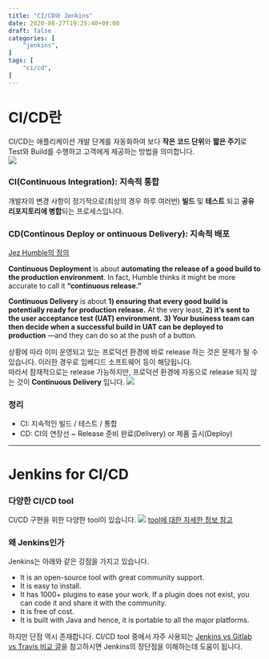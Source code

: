 ```yaml
---
title: "CI/CD와 Jenkins"
date: 2020-08-27T19:25:40+09:00
draft: false
categories: [
    "jenkins",
]
tags: [
    "ci/cd",
]
---
```


# CI/CD란

CI/CD는 애플리케이션 개발 단계를 자동화하여 보다 **작은 코드 단위**와 **짧은 주기**로 Test와 Build를 수행하고 고객에게 제공하는 방법을 의미합니다.  
![](/images/20200827_cicd_and_jenkins/jenkins_cicd01-cicd01.png)

### CI(Continuous Integration): 지속적 통합

개발자의 변경 사항이 정기적으로(최상의 경우 하루 여러번) **빌드** 및 **테스트** 되고 **공유 리포지토리에 병합**되는 프로세스입니다.  

### CD(Continous Deploy or ontinuous Delivery): 지속적 배포

[Jez Humble의 정의](https://continuousdelivery.com/2010/08/continuous-delivery-vs-continuous-deployment/)

**Continuous Deployment** is about **automating the release of a good build to the production environment**. In fact, Humble thinks it might be more accurate to call it **“continuous release.”**

**Continuous Delivery** is about **1) ensuring that every good build is potentially ready for production release.** At the very least, **2) it’s sent to the user acceptance test (UAT) environment.** **3) Your business team can then decide when a successful build in UAT can be deployed to production** —and they can do so at the push of a button.

상황에 따라 이미 운영되고 있는 프로덕션 환경에 바로 release 하는 것은 문제가 될 수 있습니다. 이러한 경우로 임베디드 소프트웨어 등이 해당됩니다.  
따라서 잠재적으로는 release 가능하지만, 프로덕션 환경에 자동으로 release 되지 않는 것이 **Continuous Delivery** 입니다. 
![](/images/20200827_cicd_and_jenkins/jenkins_cicd01-cicd03.png)

### 정리

* CI: 지속적인 빌드 / 테스트 / 통합
* CD: CI의 연장선 ~ Release 준비 완료(Delivery) or 제품 출시(Deploy)

---

# Jenkins for CI/CD

### 다양한 CI/CD tool

CI/CD 구현을 위한 다양한 tool이 있습니다.
![](/images/20200827_cicd_and_jenkins/jenkins_cicd01-cicd02.png)
[tool에 대한 자세한 정보 참고](https://landscape.cncf.io/category=continuous-integration-delivery&format=card-mode&grouping=category)

### 왜 Jenkins인가

Jenkins는 아래와 같은 강점을 가지고 있습니다.
* It is an open-source tool with great community support.
* It is easy to install.
* It has 1000+ plugins to ease your work. If a plugin does not exist, you can code it and share it with the community.
* It is free of cost.
* It is built with Java and hence, it is portable to all the major platforms.

하지만 단점 역시 존재합니다. CI/CD tool 중에서 자주 사용되는 [Jenkins vs Gitlab vs Travis 비교 글](https://owin2828.github.io/devlog/2020/01/09/cicd-1.html)을 참고하시면 Jenkins의 장단점을 이해하는데 도움이 됩니다.
